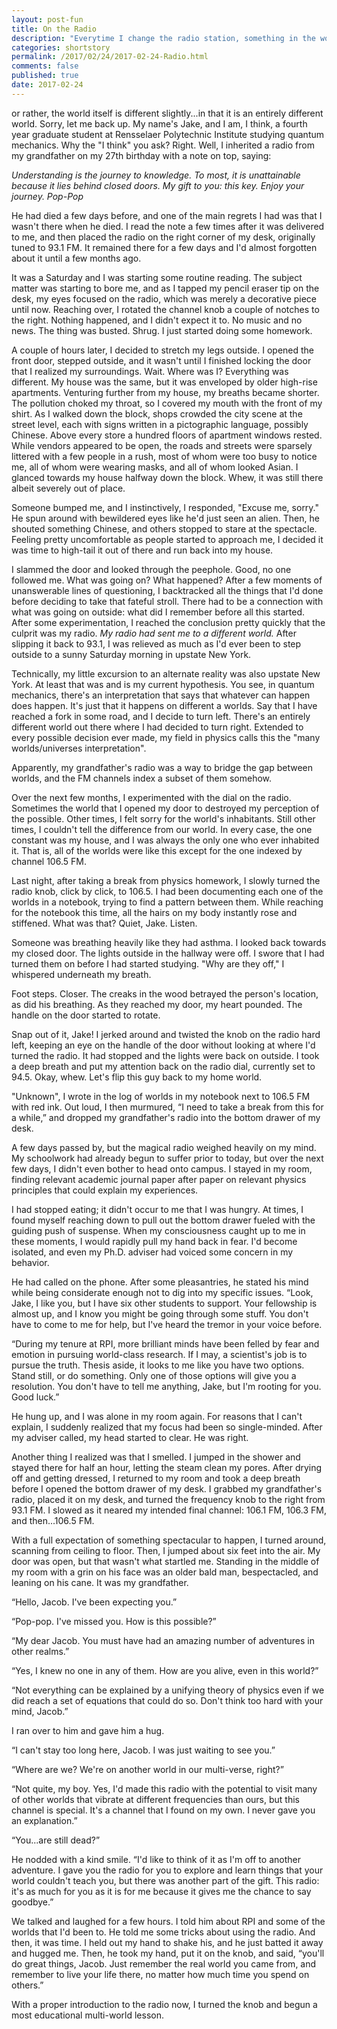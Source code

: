 ```yaml
---
layout: post-fun
title: On the Radio
description: "Everytime I change the radio station, something in the world changes..."
categories: shortstory
permalink: /2017/02/24/2017-02-24-Radio.html
comments: false
published: true
date: 2017-02-24
---
```


or rather, the world itself is different slightly...in that it is an entirely different world. Sorry, let me back up. My name's Jake, and I am, I think, a fourth year graduate student at Rensselaer Polytechnic Institute studying quantum mechanics. Why the "I think" you ask? Right. Well, I inherited a radio from my grandfather on my 27th birthday with a note on top, saying: 

*Understanding is the journey to knowledge. To most, it is unattainable because it lies behind closed doors. My gift to you: this key. Enjoy your journey. Pop-Pop*

He had died a few days before, and one of the main regrets I had was that I wasn't there when he died. I read the note a few times after it was delivered to me, and then placed the radio on the right corner of my desk, originally tuned to 93.1 FM. It remained there for a few days and I'd almost forgotten about it until a few months ago. 

It was a Saturday and I was starting some routine reading. The subject matter was starting to bore me, and as I tapped my pencil eraser tip on the desk, my eyes focused on the radio, which was merely a decorative piece until now. Reaching over, I rotated the channel knob a couple of notches to the right. Nothing happened, and I didn't expect it to. No music and no news. The thing was busted. Shrug. I just started doing some homework.

A couple of hours later, I decided to stretch my legs outside. I opened the front door, stepped outside, and it wasn't until I finished locking the door that I realized my surroundings. Wait. Where was I? Everything was different. My house was the same, but it was enveloped by older high-rise apartments. Venturing further from my house, my breaths became shorter. The pollution choked my throat, so I covered my mouth with the front of my shirt. As I walked down the block, shops crowded the city scene at the street level, each with signs written in a pictographic language, possibly Chinese. Above every store a hundred floors of apartment windows rested. While vendors appeared to be open, the roads and streets were sparsely littered with a few people in a rush, most of whom were too busy to notice me, all of whom were wearing masks, and all of whom looked Asian. I glanced towards my house halfway down the block. Whew, it was still there albeit severely out of place.

Someone bumped me, and I instinctively, I responded, "Excuse me, sorry." He spun around with bewildered eyes like he'd just seen an alien. Then, he shouted something Chinese, and others stopped to stare at the spectacle. Feeling pretty uncomfortable as people started to approach me, I decided it was time to high-tail it out of there and run back into my house.

I slammed the door and looked through the peephole. Good, no one followed me. What was going on? What happened? After a few moments of unanswerable lines of questioning, I backtracked all the things that I'd done before deciding to take that fateful stroll. There had to be a connection with what was going on outside: what did I remember before all this started. After some experimentation, I reached the conclusion pretty quickly that the culprit was my radio. *My radio had sent me to a different world.* After slipping it back to 93.1, I was relieved as much as I'd ever been to step outside to a sunny Saturday morning in upstate New York.

Technically, my little excursion to an alternate reality was also upstate New York. At least that was and is my current hypothesis. You see, in quantum mechanics, there's an interpretation that says that whatever can happen does happen. It's just that it happens on different a worlds. Say that I have reached a fork in some road, and I decide to turn left. There's an entirely different world out there where I had decided to turn right. Extended to every possible decision ever made, my field in physics calls this the "many worlds/universes interpretation".

Apparently, my grandfather's radio was a way to bridge the gap between worlds, and the FM channels index a subset of them somehow.

Over the next few months, I experimented with the dial on the radio. Sometimes the world that I opened my door to destroyed my perception of the possible. Other times, I felt sorry for the world's inhabitants. Still other times, I couldn't tell the difference from our world. In every case, the one constant was my house, and I was always the only one who ever inhabited it. That is, all of the worlds were like this except for the one indexed by channel 106.5 FM.

Last night, after taking a break from physics homework, I slowly turned the radio knob, click by click, to 106.5. I had been documenting each one of the worlds in a notebook, trying to find a pattern between them. While reaching for the notebook this time, all the hairs on my body instantly rose and stiffened. What was that? Quiet, Jake. Listen.

Someone was breathing heavily like they had asthma. I looked back towards my closed door. The lights outside in the hallway were off. I swore that I had turned them on before I had started studying. "Why are they off," I whispered underneath my breath.

Foot steps. Closer. The creaks in the wood betrayed the person's location, as did his breathing. As they reached my door, my heart pounded. The handle on the door started to rotate.

Snap out of it, Jake! I jerked around and twisted the knob on the radio hard left, keeping an eye on the handle of the door without looking at where I'd turned the radio. It had stopped and the lights were back on outside. I took a deep breath and put my attention back on the radio dial, currently set to 94.5. Okay, whew. Let's flip this guy back to my home world.

"Unknown", I wrote in the log of worlds in my notebook next to 106.5 FM with red ink. Out loud, I then murmured, “I need to take a break from this for a while,” and dropped my grandfather's radio into the bottom drawer of my desk.

A few days passed by, but the magical radio weighed heavily on my mind. My schoolwork had already begun to suffer prior to today, but over the next few days, I didn't even bother to head onto campus. I stayed in my room, finding relevant academic journal paper after paper on relevant physics principles that could explain my experiences.

I had stopped eating; it didn't occur to me that I was hungry. At times, I found myself reaching down to pull out the bottom drawer fueled with the guiding push of suspense. When my consciousness caught up to me in these moments, I would rapidly pull my hand back in fear. I'd become isolated, and even my Ph.D. adviser had voiced some concern in my behavior.

He had called on the phone. After some pleasantries, he stated his mind while being considerate enough not to dig into my specific issues. “Look, Jake, I like you, but I have six other students to support. Your fellowship is almost up, and I know you might be going through some stuff. You don't have to come to me for help, but I've heard the tremor in your voice before.

“During my tenure at RPI, more brilliant minds have been felled by fear and emotion in pursuing world-class research. If I may, a scientist's job is to pursue the truth. Thesis aside, it looks to me like you have two options. Stand still, or do something. Only one of those options will give you a resolution. You don't have to tell me anything, Jake, but I'm rooting for you. Good luck.”

He hung up, and I was alone in my room again. For reasons that I can't explain, I suddenly realized that my focus had been so single-minded. After my adviser called, my head started to clear. He was right.

Another thing I realized was that I smelled. I jumped in the shower and stayed there for half an hour, letting the steam clean my pores. After drying off and getting dressed, I returned to my room and took a deep breath before I opened the bottom drawer of my desk. I grabbed my grandfather's radio, placed it on my desk, and turned the frequency knob to the right from 93.1 FM. I slowed as it neared my intended final channel: 106.1 FM, 106.3 FM, and then...106.5 FM.

With a full expectation of something spectacular to happen, I turned around, scanning from ceiling to floor. Then, I jumped about six feet into the air. My door was open, but that wasn't what startled me. Standing in the middle of my room with a grin on his face was an older bald man, bespectacled, and leaning on his cane. It was my grandfather. 

“Hello, Jacob. I've been expecting you.”

“Pop-pop. I've missed you. How is this possible?”

“My dear Jacob. You must have had an amazing number of adventures in other realms.”

“Yes, I knew no one in any of them. How are you alive, even in this world?”

“Not everything can be explained by a unifying theory of physics even if we did reach a set of equations that could do so. Don't think too hard with your mind, Jacob.”

I ran over to him and gave him a hug.

“I can't stay too long here, Jacob. I was just waiting to see you.”

“Where are we? We're on another world in our multi-verse, right?”

“Not quite, my boy. Yes, I'd made this radio with the potential to visit many of other worlds that vibrate at different frequencies than ours, but this channel is special. It's a channel that I found on my own. I never gave you an explanation.”

“You...are still dead?”

He nodded with a kind smile. “I'd like to think of it as I'm off to another adventure. I gave you the radio for you to explore and learn things that your world couldn't teach you, but there was another part of the gift. This radio: it's as much for you as it is for me because it gives me the chance to say goodbye.”

We talked and laughed for a few hours. I told him about RPI and some of the worlds that I'd been to. He told me some tricks about using the radio. And then, it was time. I held out my hand to shake his, and he just batted it away and hugged me. Then, he took my hand, put it on the knob, and said, “you'll do great things, Jacob. Just remember the real world you came from, and remember to live your life there, no matter how much time you spend on others.”

With a proper introduction to the radio now, I turned the knob and begun a most educational multi-world lesson.

